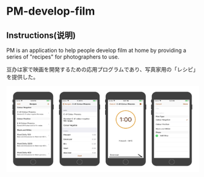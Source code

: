 # PM-develop-film

## Instructions(说明)
PM is an application to help people develop film at home by providing a series of "recipes" for photographers to use.

豆办は家で映画を開発するための応用プログラムであり、写真家用の「レシピ」を提供した。 


![](https://github.com/NWApplication/PM-develop-film/blob/master/preview.png)
